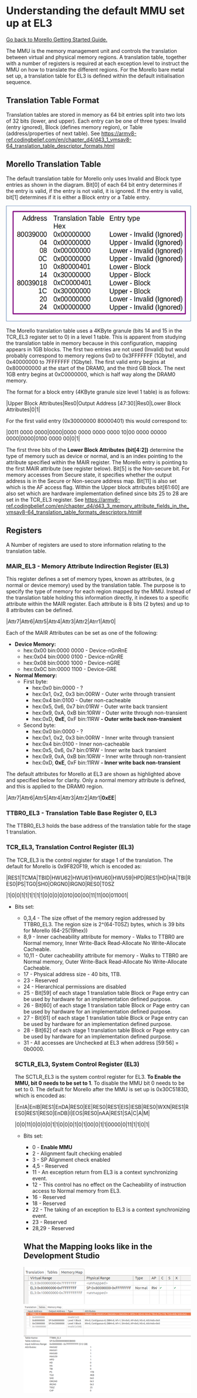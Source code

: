 # Understanding the default MMU set up at EL3

 [Go back to Morello Getting Started Guide.](./../../../../morello-getting-started.md)

The MMU is the memory management unit and controls the translation between virtual and physical memory regions. A translation table, together with a number of registers is required at each exception level to instruct the MMU on how to translate the different regions. For the Morello bare metal set up, a translation table for EL3 is defined within the default initialisation sequence.

## Translation Table Format

Translation tables are stored in memory as 64 bit entries split into two lots of 32 bits (lower, and upper). Each entry can be one of three types: Invalid (entry ignored), Block (defines memory region), or Table (address/properties of next table). See https://armv8-ref.codingbelief.com/en/chapter_d4/d43_1_vmsav8-64_translation_table_descriptor_formats.html 

## Morello Translation Table

The default translation table for Morello only uses Invalid and Block type entries as shown in the diagram. Bit[0] of each 64 bit entry determines if the entry is valid, if the entry is not valid, it is ignored. If the entry is valid, bit[1] determines if it is either a Block entry or a Table entry. 

![Morello MMU at EL3](./MMUEL3.gif)


The Morello translation table uses a 4KByte granule (bits 14 and 15 in the TCR_EL3 register set to 0) in a level 1 table.  This is apparent from studying the translation table in memory because in this configuration, mapping appears in 1GB blocks. The first two entries are not used (Invalid) but would probably correspond to memory regions 0x0 to 0x3FFFFFFF (1Gbyte), and 0x40000000 to 7FFFFFFF (1Gbyte). The first valid entry begins at 0x800000000 at the start of the DRAM0, and the third GB block. The next 1GB entry begins at 0xC0000000, which is half way along the DRAM0 memory.

The format for a block entry (4KByte granule size level 1 table) is as follows:

|Upper Block Attributes|Res0|Output Address [47:30]|Res0|Lower Block Attributes|0|1|

For the first valid entry (0x30000000 80000401) this would correspond to:

|0011 0000 0000|0000|0000 0000 0000 0000 10|00 0000 00000 0000|0000|0100 0000 00|0|1|

The first three bits of the **Lower Block Attributes (bit[4:2])** determine the type of memory such as device or normal, and is an index pointing to the attribute specified within the MAIR register. The Morello entry is pointing to the first MAIR attribute (see register below). Bit[5] is the Non-secure bit. For memory accesses from Secure state, it specifies whether the output address is in the Secure or Non-secure address map. Bit[11] is also set which is the AF access flag. Within the Upper block attributes bit[61:60] are also set which are hardware implementation defined since bits 25 to 28 are set in the TCR_EL3 register. See https://armv8-ref.codingbelief.com/en/chapter_d4/d43_3_memory_attribute_fields_in_the_vmsav8-64_translation_table_formats_descriptors.html#


## Registers

A Number of registers are used to store information relating to the translation table.

### MAIR_EL3 - Memory Attribute Indirection Register (EL3)
This register defines a set of memory types, known as attributes, (e.g normal or device memory) used by the translation table. The purpose is to specify the type of memory for each region mapped by the MMU. Instead of the translation table holding this information directly, it indexes to a specific attribute within the MAIR register. Each attribute is 8 bits (2 bytes) and up to 8 attributes can be defined.

|Attr7|Attr6|Attr5|Attr4|Attr3|Attr2|Atrr1|Attr0|

Each of the MAIR Attributes can be set as one of the following:
* **Device Memory:**
    * hex:0x00  bin:0000 0000   - Device-nGnRnE
    * hex:0x04  bin:0000 0100   - Device-nGnRE
    * hex:0x08  bin:0000 1000   - Device-nGRE
    * hex:0x0C  bin:0000 1100   - Device-GRE
* **Normal Memory:**
    * First byte:
        * hex:0x0               bin:0000     - ?
        * hex:0x1, 0x2, 0x3     bin:00RW     - Outer write through transient
        * hex:0x4               bin:0100     - Outer non-cacheable
        * hex:0x5, 0x6, 0x7     bin:01RW     - Outer write back transient
        * hex:0x9, 0xA, 0xB     bin:10RW     - Outer write through non-transient
        * hex:0xD, **0xE**, 0xF     bin:11RW     **- Outer write back non-transient**
    * Second byte:
        * hex:0x0               bin:0000     - ?
        * hex:0x1, 0x2, 0x3     bin:00RW     - Inner write through transient
        * hex:0x4               bin:0100     - Inner non-cacheable
        * hex:0x5, 0x6, 0x7     bin:01RW     - Inner write back transient
        * hex:0x9, 0xA, 0xB     bin:10RW     - Inner write through non-transient
        * hex:0xD, **0xE**, 0xF     bin:11RW     **- Inner write back non-transient**

The default attributes for Morello at EL3 are shown as highlighted above and specified below for clarity. Only a normal memory attribute is defined, and this is applied to the DRAM0 region.

|Attr7|Attr6|Attr5|Attr4|Attr3|Attr2|Attr1|**0xEE**|


### TTBR0_EL3 - Translation Table Base Register 0, EL3

The TTBR0_EL3 holds the base address of the translation table for the stage 1 translation.

### TCR_EL3, Translation Control Register (EL3)

The TCR_EL3 is the control register for stage 1 of the translation. The default for Morello is 0x9F820F19, which is encoded as:

|RES1|TCMA|TBID|HWU62|HWU61|HWU60|HWU59|HPD|RES1|HD|HA|TBI|RES0|PS|TG0|SH0|ORGN0|IRGN0|RES0|T0SZ

|1|0|0|1|1|1|1|1|1|0|0|0|0|010|00|00|11|11|00|011001|

* Bits set:
    * 0,3,4 - The size offset of the memory region addressed by TTBR0_EL3. The region size is 2^(64-T0SZ) bytes, which is 39 bits for Morello (64-25(19hex))
    * 8,9 - Inner cacheability attribute for memory - Walks to TTBR0 are Normal memory, Inner Write-Back Read-Allocate No Write-Allocate Cacheable.
    * 10,11 -  Outer cacheability attribute for memory - Walks to TTBR0 are Normal memory, Outer Write-Back Read-Allocate No Write-Allocate Cacheable.
    * 17 - Physical address size - 40 bits, 1TB.
    * 23 - Reserved
    * 24 - Hierarchical permissions are disabled
    * 25 - Bit[59] of each stage 1 translation table Block or Page entry can be used by hardware for an implementation defined purpose.
    * 26 - Bit[60] of each stage 1 translation table Block or Page entry can be used by hardware for an implementation defined purpose.
    * 27 - Bit[61] of each stage 1 translation table Block or Page entry can be used by hardware for an implementation defined purpose.
    * 28 - Bit[62] of each stage 1 translation table Block or Page entry can be used by hardware for an implementation defined purpose.
    * 31 - All accesses are Unchecked at EL3 when address [59:56] = 0b0000.

    ### SCTLR_EL3, System Control Register (EL3)

    The SCTLR_EL3 is the system control register for EL3. **To Enable the MMU, bit 0 needs to be set to 1**. To disable the MMU bit 0 needs to be set to 0. The default for Morello after the MMU is set up is  0x30C5183D, which is encoded as:

    |EnIA|EnIB|RES1|EnDA|RES0|EE|RES0|RES1|EIS|IESB|RES0|WXN|RES1|RES0|RES1|RES0|EnDB|I|EOS|RES0|nAA|RES1|SA|C|A|M|

    |0|0|11|0|0|0|0|1|1|0|0|0|1|0|1|00|0|1|1|0000|0|11|1|1|0|1|

    * Bits set:
      * 0 - **Enable MMU**
      * 2 - Alignment fault checking enabled
      * 3 - SP Alignment check enabled
      * 4,5 - Reserved
      * 11 - An exception return from EL3 is a context synchronizing event.
      * 12 - This control has no effect on the Cacheability of instruction access to Normal memory from EL3.
      * 16 - Reserved
      * 18 - Reserved
      * 22 - The taking of an exception to EL3 is a context synchronizing event.
      * 23 - Reserved
      * 28,29 - Reserved

      ## What the Mapping looks like in the Development Studio

      ![Morello MMU at EL3](./MMUEL3DevStudMap.png)
      ![Morello MMU at EL3](./MMUEL3DevStudTrans.png)